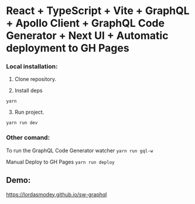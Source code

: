 # React + TypeScript + Vite + GraphQL + Apollo Client + GraphQL Code Generator + Next UI + Automatic deployment to GH Pages

### Local installation:

1. Clone repository.

2. Install deps
```shell
yarn
```
3. Run project.
```shell
yarn run dev
```

### Other comand:
To run the GraphQL Code Generator watcher
```yarn run gql-w```

Manual Deploy to GH Pages
```yarn run deploy```

## Demo:
https://lordasmodey.github.io/sw-graphql


